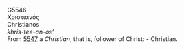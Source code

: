 G5546  
Χριστιανός  
Christianos  
*khris-tee-an-os‘*  
From [5547](g5547) a *Christian*, that is, follower of Christ: -
Christian.  
